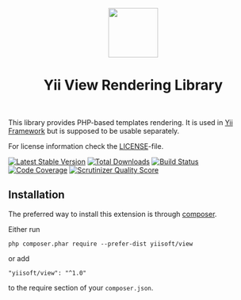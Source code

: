 <p align="center">
    <a href="https://github.com/yiisoft" target="_blank">
        <img src="https://avatars0.githubusercontent.com/u/993323" height="100px">
    </a>
    <h1 align="center">Yii View Rendering Library</h1>
    <br>
</p>

This library provides PHP-based templates rendering.
It is used in [Yii Framework] but is supposed to be usable separately.

[Yii Framework]: https://www.yiiframework.com

For license information check the [LICENSE](LICENSE.md)-file.

[![Latest Stable Version](https://poser.pugx.org/yiisoft/view/v/stable.png)](https://packagist.org/packages/yiisoft/view)
[![Total Downloads](https://poser.pugx.org/yiisoft/view/downloads.png)](https://packagist.org/packages/yiisoft/view)
[![Build Status](https://github.com/yiisoft/view/workflows/build/badge.svg)](https://github.com/yiisoft/view/actions)
[![Code Coverage](https://scrutinizer-ci.com/g/yiisoft/yii-web/badges/coverage.png?s=31d80f1036099e9d6a3e4d7738f6b000b3c3d10e)](https://scrutinizer-ci.com/g/yiisoft/yii-web/)
[![Scrutinizer Quality Score](https://scrutinizer-ci.com/g/yiisoft/yii-web/badges/quality-score.png?s=b1074a1ff6d0b214d54fa5ab7abbb90fc092471d)](https://scrutinizer-ci.com/g/yiisoft/yii-web/)

Installation
------------

The preferred way to install this extension is through [composer](http://getcomposer.org/download/).

Either run

```
php composer.phar require --prefer-dist yiisoft/view
```

or add

```
"yiisoft/view": "^1.0"
```

to the require section of your `composer.json`.
